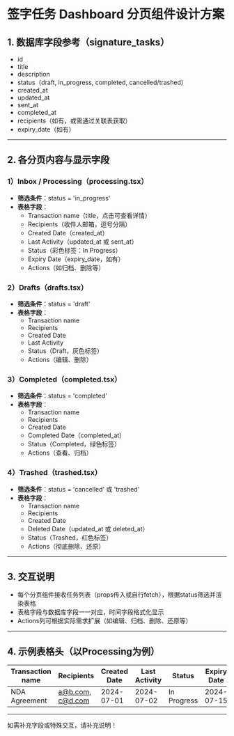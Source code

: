 # 签字任务 Dashboard 分页组件设计方案

## 1. 数据库字段参考（signature_tasks）
- id
- title
- description
- status（draft, in_progress, completed, cancelled/trashed）
- created_at
- updated_at
- sent_at
- completed_at
- recipients（如有，或需通过关联表获取）
- expiry_date（如有）

---

## 2. 各分页内容与显示字段

### 1）Inbox / Processing（processing.tsx）
- **筛选条件**：status = 'in_progress'
- **表格字段**：
  - Transaction name（title，点击可查看详情）
  - Recipients（收件人邮箱，逗号分隔）
  - Created Date（created_at）
  - Last Activity（updated_at 或 sent_at）
  - Status（彩色标签：In Progress）
  - Expiry Date（expiry_date，如有）
  - Actions（如归档、删除等）

### 2）Drafts（drafts.tsx）
- **筛选条件**：status = 'draft'
- **表格字段**：
  - Transaction name
  - Recipients
  - Created Date
  - Last Activity
  - Status（Draft，灰色标签）
  - Actions（编辑、删除）

### 3）Completed（completed.tsx）
- **筛选条件**：status = 'completed'
- **表格字段**：
  - Transaction name
  - Recipients
  - Created Date
  - Completed Date（completed_at）
  - Status（Completed，绿色标签）
  - Actions（查看、归档）

### 4）Trashed（trashed.tsx）
- **筛选条件**：status = 'cancelled' 或 'trashed'
- **表格字段**：
  - Transaction name
  - Recipients
  - Created Date
  - Deleted Date（updated_at 或 deleted_at）
  - Status（Trashed，红色标签）
  - Actions（彻底删除、还原）

---

## 3. 交互说明
- 每个分页组件接收任务列表（props传入或自行fetch），根据status筛选并渲染表格
- 表格字段与数据库字段一一对应，时间字段格式化显示
- Actions列可根据实际需求扩展（如编辑、归档、删除、还原等）

---

## 4. 示例表格头（以Processing为例）

| Transaction name | Recipients         | Created Date | Last Activity | Status      | Expiry Date | Actions   |
|------------------|-------------------|--------------|--------------|-------------|-------------|-----------|
| NDA Agreement    | a@b.com, c@d.com  | 2024-07-01   | 2024-07-02   | In Progress | 2024-07-15  | ...       |

---

如需补充字段或特殊交互，请补充说明！ 